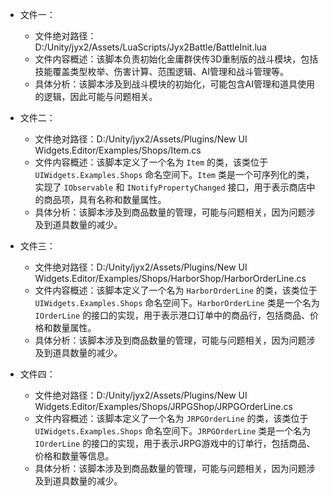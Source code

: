 * 文件一：
    * 文件绝对路径：D:/Unity/jyx2/Assets/LuaScripts/Jyx2Battle/BattleInit.lua
    * 文件内容概述：该脚本负责初始化金庸群侠传3D重制版的战斗模块，包括技能覆盖类型枚举、伤害计算、范围逻辑、AI管理和战斗管理等。
    * 具体分析：该脚本涉及到战斗模块的初始化，可能包含AI管理和道具使用的逻辑，因此可能与问题相关。

* 文件二：
    * 文件绝对路径：D:/Unity/jyx2/Assets/Plugins/New UI Widgets.Editor/Examples/Shops/Item.cs
    * 文件内容概述：该脚本定义了一个名为 `Item` 的类，该类位于 `UIWidgets.Examples.Shops` 命名空间下。`Item` 类是一个可序列化的类，实现了 `IObservable` 和 `INotifyPropertyChanged` 接口，用于表示商店中的商品项，具有名称和数量属性。
    * 具体分析：该脚本涉及到商品数量的管理，可能与问题相关，因为问题涉及到道具数量的减少。

* 文件三：
    * 文件绝对路径：D:/Unity/jyx2/Assets/Plugins/New UI Widgets.Editor/Examples/Shops/HarborShop/HarborOrderLine.cs
    * 文件内容概述：该脚本定义了一个名为 `HarborOrderLine` 的类，该类位于 `UIWidgets.Examples.Shops` 命名空间下。`HarborOrderLine` 类是一个名为 `IOrderLine` 的接口的实现，用于表示港口订单中的商品行，包括商品、价格和数量属性。
    * 具体分析：该脚本涉及到商品数量的管理，可能与问题相关，因为问题涉及到道具数量的减少。

* 文件四：
    * 文件绝对路径：D:/Unity/jyx2/Assets/Plugins/New UI Widgets.Editor/Examples/Shops/JRPGShop/JRPGOrderLine.cs
    * 文件内容概述：该脚本定义了一个名为 `JRPGOrderLine` 的类，该类位于 `UIWidgets.Examples.Shops` 命名空间下。`JRPGOrderLine` 类是一个名为 `IOrderLine` 的接口的实现，用于表示JRPG游戏中的订单行，包括商品、价格和数量等信息。
    * 具体分析：该脚本涉及到商品数量的管理，可能与问题相关，因为问题涉及到道具数量的减少。